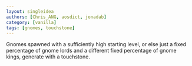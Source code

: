 ```yaml
---
layout: singleidea
authors: [Chris_ANG, aosdict, jonadab]
category: [vanilla]
tags: [gnomes, touchstone]
---
```

Gnomes spawned with a sufficiently high starting level, or else just a fixed percentage of gnome lords and a different fixed percentage of gnome kings, generate with a touchstone.
